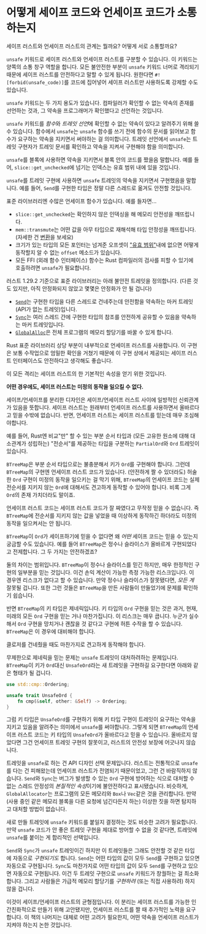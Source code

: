 # 어떻게 세이프 코드와 언세이프 코드가 소통하는지

세이프 러스트와 언세이프 러스트의 관계는 뭘까요? 어떻게 서로 소통할까요?

`unsafe` 키워드로 세이프 러스트와 언세이프 러스트를 구분할 수 있습니다.
이 키워드는 양쪽의 소통 창구 역할을 합니다. 모든 불안전한 부분이
`unsafe` 키워드 너머로 격리되기 때문에 세이프 러스트를 안전하다고 말할
수 있게 됩니다. 원한다면 `#![forbid(unsafe_code)]`를 코드에 집어넣어
세이프 러스트만 사용하도록 강제할 수도 있습니다.

`unsafe` 키워드는 두 가지 용도가 있습니다. 컴파일러가 확인할 수 없는 약속의
존재를 선언하는 것과, 그 약속을 프로그래머가 확인했다고 선언하는 것입니다.

`unsafe` 키워드를 *함수*와 *트레잇 선언*에 확인할 수 없는 약속이 있다고
알려주기 위해 쓸 수 있습니다. 함수에서 `unsafe`는 `unsafe` 함수를 쓰기 전에
함수의 문서를 읽어보고 함수가 요구하는 약속을 지키면서 써야하는 걸 의미합니다.
트레잇 선언에서 `unsafe`는 트레잇 구현자가 트레잇 문서를 확인하고 약속을 지켜서
구현해야 함을 의미합니다.

`unsafe`를 블록에 사용하면 약속을 지키면서 블록 안의 코드를 짰을음 말합니다.
예를 들어, `slice::get_unchecked`에 넘기는 인덱스는 유효 범위 내에 있을 것입니다.

`unsafe`를 트레잇 구현에 사용하면 `unsafe` 트레잇의 약속을 지키면서 구현했음을
말합니다. 예를 들어, `Send`를 구현한 타입은 정말 다른 스레드로 옮겨도 안전할
것입니다.

표준 라이브러리엔 수많은 언세이프 함수가 있습니다. 예를 들자면...

* `slice::get_unchecked`는 확인하지 않은 인덱싱을 해 메모리 안전성을 깨뜨립니다.
* `mem::transmute`는 어떤 값을 아무 타입으로 재해석해 타입 안정성을 깨뜨립니다.
  (자세한 건 [변환](conversions)을 보세요)
* 크기가 있는 타입의 모든 포인터는 넘겨준 오프셋이 ["유효 범위"][ptr_offset]내에
  없으면 어떻게 동작할지 알 수 없는 `offset` 메소드가 있습니다.
* 모든 FFI (외래 함수 인터페이스) 함수는 Rust 컴파일러의 검사를 피할 수 있기에
  호출하려면 `unsafe`가 필요합니다.

러스트 1.29.2 기준으로 표준 라이브러리는 아래 불안전 트레잇을 정의합니다.
(다른 것도 있지만, 아직 안정화되지 않았고 몇몇은 안정화가 안 될 겁니다)

* [`Send`]는 구현한 타입을 다른 스레드로 건네주는데 안전함을 약속하는 마커 트레잇
  (API가 없는 트레잇)입니다.
* [`Sync`]는 여러 스레드 간에 구현한 타입의 참조를 안전하게 공유할 수 있음을
  약속하는 마커 트레잇입니다.
* [`GlobalAlloc`]은 전체 프로그램의 메모리 할당기를 바꿀 수 있게 합니다.

Rust 표준 라이브러리 상당 부분이 내부적으로 언세이프 러스트를 사용합니다.
이 구현은 보통 수작업으로 엄밀한 확인을 거쳤기 때문에 이 구현 상에서
제공되는 세이프 러스트 인터페이스도 안전하다고 생각해도 좋습니다.

이 모든 격리는 세이프 러스트의 한 기본적인 속성을 얻기 위한 것입니다.

**어떤 경우에도, 세이프 러스트는 미정의 동작을 일으킬 수 없다.**

세이프/언세이프를 분리한 디자인은 세이프/언세이프 러스트 사이에 일방적인
신뢰관계가 있음을 뜻합니다. 세이프 러스트는 원래부터 언세이프 러스트를
사용하면서 올바르다고 믿을 수밖에 없습니다. 반면, 언세이프 러스트는
세이프 러스트를 믿는데 매우 조심해야합니다.

예를 들어, Rust엔 비교"만" 할 수 있는 부분 순서 타입과
(모든 고유한 원소에 대해 대소관계가 성립하는) "전순서"를
제공하는 타입을 구분하는 `PartialOrd`와 `Ord` 트레잇이 있습니다.

`BTreeMap`은 부분 순서 타입으로는 불충분해서 키가 `Ord`를 구현해야 합니다.
그런데 `BTreeMap`의 구현엔 언세이프 러스트 코드가 있습니다. (안전하게 짤 수
있더라도) 허술한 `Ord` 구현이 미정의 동작을 일으키는 걸 막기 위해, 
`BTreeMap`의 언세이프 코드는 실제 전순서를 지키지 않는 `Ord`에 대해서도
견고하게 동작할 수 있어야 합니다. 비록 그게 `Ord`의 존재 가치더라도 말이죠.

언세이프 러스트 코드는 세이프 러스트 코드가 잘 짜였다고 무작정 믿을 수 없습니다.
즉 `BTreeMap`에 전순서를 지키지 않는 값을 넣었을 때 이상하게 동작하긴 하더라도
미정의 동작을 일으켜서는 안 됩니다.

`BTreeMap`이 `Ord`가 세이프하기에 믿을 수 없다면 왜 *어떤* 세이프 코드는
믿을 수 있는지 궁금할 수도 있습니다. 예를 들어 `BTreeMap`은 정수나 슬라이스가
올바르게 구현되었다고 전제합니다. 그 두 가지는 안전하겠죠?

둘의 차이는 범위입니다. `BTreeMap`이 정수나 슬라이스를 믿긴 하지만,
매우 한정적인 구현의 일부분을 믿는 것입니다. 이건 손익 계산이 가능한
측정 가능한 리스크입니다. 이 경우엔 리스크가 없다고 할 수 있습니다.
만약 정수나 슬라이스가 잘못됐다면, *모든 게* 잘못될 겁니다. 또한 그런 것들은
`BTreeMap`을 만든 사람들이 만들었기에 문제를 확인하기 쉽습니다.

반면 `BTreeMap`의 키 타입은 제네릭입니다. 키 타입의 `Ord` 구현을 믿는 것은
과거, 현재, 미래의 모든 `Ord` 구현을 믿는 거나 마찬가집니다.
이 리스크는 매우 큽니다. 누군가 실수해서 `Ord` 구현을 망치거나 괜찮을 것 같다고
구현에 허튼 수작을 할 수 있습니다. `BTreeMap`은 이 경우에 대비해야 합니다.

클로저를 건네줬을 때도 마찬가지로 견고하게 동작해야 합니다.

무제한으로 제네릭을 믿는 문제는 `unsafe` 트레잇이 대처하려하는 문제입니다.
`BTreeMap`이 키가 `Ord`대신 `UnsafeOrd`라는 새 트레잇을 구현하길 요구한다면
아래와 같은 형태가 될 겁니다.

```rust
use std::cmp::Ordering;

unsafe trait UnsafeOrd {
    fn cmp(&self, other: &Self) -> Ordering;
}
```

그럼 키 타입은 `UnsafeOrd`를 구현하기 위해 키 타입 구현이 트레잇이 요구하는
약속을 지키고 있음을 알려주는 의미에서 `unsafe`를 써야합니다.
그렇게 되면 `BTreeMap`의 언세이프 러스트 코드는 키 타입의 `UnsafeOrd`가
올바르다고 믿을 수 있습니다. 올바르지 않았다면 그건 언세이프 트레잇 구현의
잘못이고, 러스트의 안전성 보장에 어긋나지 않습니다.

트레잇을 `unsafe`로 하는 건 API 디자인 선택 문제입니다. 러스트는 전통적으로
`unsafe`를 다는 건 피해왔는데 언세이프 러스트가 전염되기 때문이었고,
그런 건 바람직하지 않습니다.
`Send`와 `Sync`는 버그가 발생할 수 있는 `Ord` 구현에 방어하는
식으로 대처할 수 없는 스레드 안정성의 *본질적인 속성*이기에 불안전하다고
표시됐습니다. 비슷하게, `GlobalAllocator`는 프로그램의 모든 메모리와
`Box`나 `Vec`같은 것을 관리합니다. 만약 (사용 중인 같은 메모리 블록을
다른 요청에 넘긴다든지 하는) 이상한 짓을 하면 탐지하고 대처할 방법이 없습니다.

새로 만들 트레잇에 `unsafe` 키워드를 붙일지 결정하는 것도
비슷한 고려가 필요합니다. 만약 `unsafe` 코드가 안 좋은 트레잇 구현을
제대로 방어할 수 없을 것 같다면, 트레잇에 `unsafe`를 붙이는 게 합리적인
선택입니다.

`Send`와 `Sync`가 `unsafe` 트레잇이긴 하지만 이 트레잇들은 그래도 안전할 것
같은 타입에 자동으로 *구현되기도* 합니다. `Send`는 어떤 타입의 값이 모두
`Send`를 구현하고 있으면 자동으로 구현됩니다. `Sync`도 마찬가지로 어떤
타입의 값이 모두 `Send`를 구현하고 있으면 자동으로 구현됩니다. 이건
두 트레잇 구현으로 `unsafe` 키워드가 창궐하는 걸 최소화합니다.
그리고 사람들은 가급적 메모리 할당기를 *구현하려* (또는 직접 사용하려)
하지 않을 겁니다.

이것이 세이프/언세이프 러스트의 균형점입니다. 이 분리는 세이프 러스트를 가능한
인간친화적으로 만들기 위해 고안됐지만, 언세이프 러스트를 짤 때 추가적인 노력을
요구합니다. 이 책의 나머지는 대체로 어떤 고려가 필요한지, 어떤 약속을
언세이프 러스트가 지켜야 하는지 논한 것입니다.

[`Send`]: ../std/marker/trait.Send.html
[`Sync`]: ../std/marker/trait.Sync.html
[`GlobalAlloc`]: ../std/alloc/trait.GlobalAlloc.html
[conversions]: conversions.html
[ptr_offset]: ../std/primitive.pointer.html#method.offset

